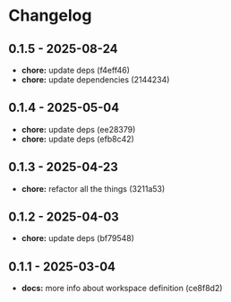 # Changelog

## 0.1.5 - 2025-08-24

- __chore:__ update deps (f4eff46)
- __chore:__ update dependencies (2144234)

## 0.1.4 - 2025-05-04

- __chore:__ update deps (ee28379)
- __chore:__ update deps (efb8c42)

## 0.1.3 - 2025-04-23

- __chore:__ refactor all the things (3211a53)

## 0.1.2 - 2025-04-03

- __chore:__ update deps (bf79548)

## 0.1.1 - 2025-03-04

- __docs:__ more info about workspace definition (ce8f8d2)

